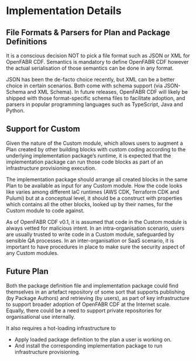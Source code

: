 # Implementation Details

## File Formats & Parsers for Plan and Package Definitions

It is a conscious decision NOT to pick a file format such as JSON or XML for OpenFABR CDF. Semantics is mandatory to define OpenFABR CDF however the actual serialisation of those semantics can be done in any format.

JSON has been the de-facto choice recently, but XML can be a better choice in certain scenarios. Both come with schema support (via JSON-Schema and XML Schema). In future releases, OpenFABR CDF will likely be shipped with those format-specific schema files to facilitate adoption, and parsers in popular programming languages such as TypeScript, Java and Python.

## Support for Custom

Given the nature of the Custom module, which allows users to augment a Plan created by other building blocks with custom coding according to the underlying implementation package’s runtime, it is expected that the implementation package can run those code blocks as part of an infrastructure provisioning execution.

The implementation package should arrange all created blocks in the same Plan to be available as input for any Custom module. How the code looks like varies among different IaC runtimes (AWS CDK, Terraform CDK and Pulumi) but at a conceptual level, it should be a construct with properties which contains all the other blocks, looked up by their names, for the Custom module to code against.

As of OpenFABR CDF v0.1, it is assumed that code in the Custom module is always vetted for malicious intent. In an intra-organisation scenario, users are usually trusted to write code in a Custom module, safeguarded by sensible QA processes. In an inter-organisation or SaaS scenario, it is important to have procedures in place to make sure the security aspect of any Custom modules.

## Future Plan

Both the package definition file and implementation package could find themselves in an artefact repository of some sort that supports publishing (by Package Authors) and retrieving (by users), as part of key infrastructure to support broader adoption of OpenFABR CDF at the Internet scale. Equally, there could be a need to support private repositories for organisational use internally.

It also requires a hot-loading infrastructure to

- Apply loaded package definition to the plan a user is working on.
- And install the corresponding implementation package to run infrastructure provisioning.
